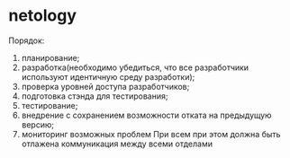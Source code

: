 # netology
Порядок:
1. планирование;
2. разработка(необходимо убедиться, что все разработчики используют идентичную среду разработки);
3. проверка уровней доступа разработчиков;
4. подготовка стэнда для тестирования;
5. тестирование;
6. внедрение с сохранением возможности отката на предыдущую версию;
7. мониторинг возможных проблем
При всем при этом должна быть отлажена коммуникация между всеми отделами
